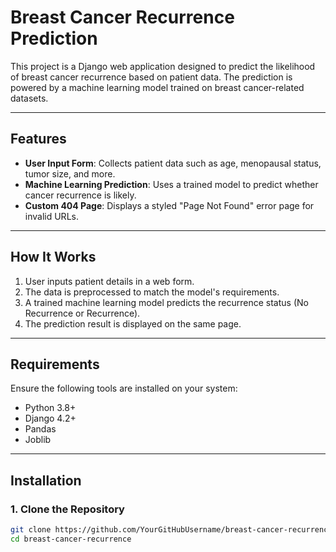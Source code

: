 # Breast Cancer Recurrence Prediction

This project is a Django web application designed to predict the likelihood of breast cancer recurrence based on patient data. The prediction is powered by a machine learning model trained on breast cancer-related datasets.

---

## Features

- **User Input Form**: Collects patient data such as age, menopausal status, tumor size, and more.
- **Machine Learning Prediction**: Uses a trained model to predict whether cancer recurrence is likely.
- **Custom 404 Page**: Displays a styled "Page Not Found" error page for invalid URLs.

---

## How It Works

1. User inputs patient details in a web form.
2. The data is preprocessed to match the model's requirements.
3. A trained machine learning model predicts the recurrence status (No Recurrence or Recurrence).
4. The prediction result is displayed on the same page.

---

## Requirements

Ensure the following tools are installed on your system:

- Python 3.8+
- Django 4.2+
- Pandas
- Joblib

---

## Installation

### 1. Clone the Repository

```bash
git clone https://github.com/YourGitHubUsername/breast-cancer-recurrence.git
cd breast-cancer-recurrence
